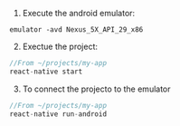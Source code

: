 1. Execute the android emulator:
```
emulator -avd Nexus_5X_API_29_x86
```

2. Exectue the project:
```go
//From ~/projects/my-app  
react-native start
```

3. To connect the projecto to the emulator
```go
//From ~/projects/my-app  
react-native run-android
```

